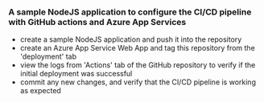 ### A sample NodeJS application to configure the CI/CD pipeline with GitHub actions and Azure App Services

* create a sample NodeJS application and push it into the repository
* create an Azure App Service Web App and tag this repository from the 'deployment' tab
* view the logs from 'Actions' tab of the GitHub repository to verify if the initial deployment was successful 
* commit any new changes, and verify that the CI/CD pipeline is working as expected

